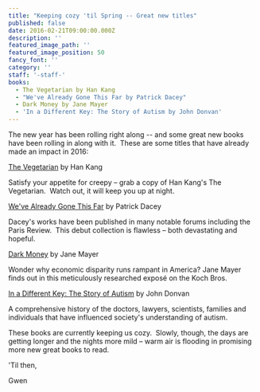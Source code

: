 ```yaml
---
title: "Keeping cozy 'til Spring -- Great new titles"
published: false
date: 2016-02-21T09:00:00.000Z
description: ''
featured_image_path: ''
featured_image_position: 50
fancy_font: ''
category: ''
staff: '-staff-'
books:
  - The Vegetarian by Han Kang
  - "We've Already Gone This Far by Patrick Dacey"
  - Dark Money by Jane Mayer
  - 'In a Different Key: The Story of Autism by John Donvan'
---
```


The new year has been rolling right along -- and some great new books have been rolling in along with it.&nbsp; These are some titles that have already made an impact in 2016:

[The Vegetarian](http://www.brooklinebooksmith-shop.com/book/9780553448184) by Han Kang

Satisfy your appetite for creepy – grab a copy of Han Kang's The Vegetarian.&nbsp; Watch out, it will keep you up at night.

[We've Already Gone This Far](http://www.brooklinebooksmith-shop.com/book/9781627794657) by Patrick Dacey

Dacey's works have been published in many notable forums including the Paris Review.&nbsp; This debut collection is flawless – both devastating and hopeful.

[Dark Money](http://www.brooklinebooksmith-shop.com/book/9780385535595) by Jane Mayer

Wonder why economic disparity runs rampant in America? Jane Mayer finds out in this meticulously researched expos&eacute; on the Koch Bros.

[In a Different Key: The Story of Autism](http://www.brooklinebooksmith-shop.com/book/9780307985675) by John Donvan

A comprehensive history of the doctors, lawyers, scientists, families and individuals that have influenced society's understanding of autism.

These books are currently keeping us cozy.&nbsp; Slowly, though, the days are getting longer and the nights more mild – warm air is flooding in promising more new great books to read.

'Til then,

Gwen